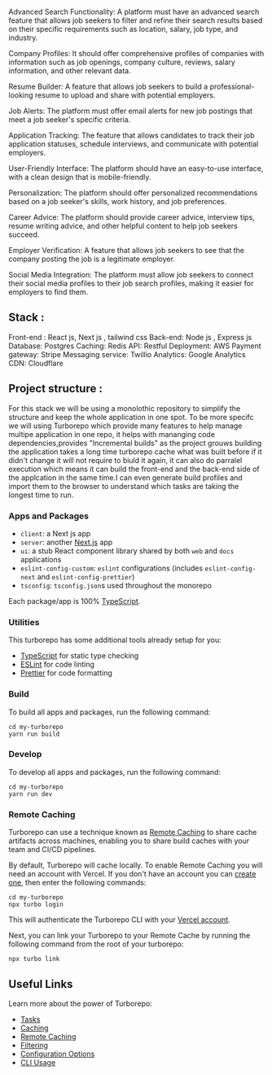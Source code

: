 Advanced Search Functionality: A platform must have an advanced search feature that allows job seekers to filter and refine their search results based on their specific requirements such as location, salary, job type, and industry.

Company Profiles: It should offer comprehensive profiles of companies with information such as job openings, company culture, reviews, salary information, and other relevant data.

Resume Builder: A feature that allows job seekers to build a professional-looking resume to upload and share with potential employers.

Job Alerts: The platform must offer email alerts for new job postings that meet a job seeker's specific criteria.

Application Tracking: The feature that allows candidates to track their job application statuses, schedule interviews, and communicate with potential employers.

User-Friendly Interface: The platform should have an easy-to-use interface, with a clean design that is mobile-friendly.

Personalization: The platform should offer personalized recommendations based on a job seeker's skills, work history, and job preferences.

Career Advice: The platform should provide career advice, interview tips, resume writing advice, and other helpful content to help job seekers succeed.

Employer Verification: A feature that allows job seekers to see that the company posting the job is a legitimate employer.

Social Media Integration: The platform must allow job seekers to connect their social media profiles to their job search profiles, making it easier for employers to find them.

## Stack :

Front-end : React js, Next js , tailwind css
Back-end: Node js , Express js
Database: Postgres
Caching: Redis
API: Restful
Deployment: AWS
Payment gateway: Stripe
Messaging service: Twillio
Analytics: Google Analytics
CDN: Cloudflare

## Project structure :

For this stack we will be using a monolothic repository to simplify the structure and keep the whole application in one spot.
To be more specifc we will using Turborepo which provide many features to help manage multipe application in one repo, it helps with mananging code dependencies,provides "Incremental builds" as the project grouws building the application takes a long time turborepo cache what was built before if it didn't change it will not require to biuld it again, it can also do parralel execution which means it can build the front-end and the back-end side of the applcation in the same time.I can even generate build profiles and import them to the browser to understand which tasks are taking the longest time to run.


### Apps and Packages

- `client`: a Next js app
- `server`: another [Next.js](https://nextjs.org/) app
- `ui`: a stub React component library shared by both `web` and `docs` applications
- `eslint-config-custom`: `eslint` configurations (includes `eslint-config-next` and `eslint-config-prettier`)
- `tsconfig`: `tsconfig.json`s used throughout the monorepo

Each package/app is 100% [TypeScript](https://www.typescriptlang.org/).

### Utilities

This turborepo has some additional tools already setup for you:

- [TypeScript](https://www.typescriptlang.org/) for static type checking
- [ESLint](https://eslint.org/) for code linting
- [Prettier](https://prettier.io) for code formatting

### Build

To build all apps and packages, run the following command:

```
cd my-turborepo
yarn run build
```

### Develop

To develop all apps and packages, run the following command:

```
cd my-turborepo
yarn run dev
```

### Remote Caching

Turborepo can use a technique known as [Remote Caching](https://turbo.build/repo/docs/core-concepts/remote-caching) to share cache artifacts across machines, enabling you to share build caches with your team and CI/CD pipelines.

By default, Turborepo will cache locally. To enable Remote Caching you will need an account with Vercel. If you don't have an account you can [create one](https://vercel.com/signup), then enter the following commands:

```
cd my-turborepo
npx turbo login
```

This will authenticate the Turborepo CLI with your [Vercel account](https://vercel.com/docs/concepts/personal-accounts/overview).

Next, you can link your Turborepo to your Remote Cache by running the following command from the root of your turborepo:

```
npx turbo link
```

## Useful Links

Learn more about the power of Turborepo:

- [Tasks](https://turbo.build/repo/docs/core-concepts/monorepos/running-tasks)
- [Caching](https://turbo.build/repo/docs/core-concepts/caching)
- [Remote Caching](https://turbo.build/repo/docs/core-concepts/remote-caching)
- [Filtering](https://turbo.build/repo/docs/core-concepts/monorepos/filtering)
- [Configuration Options](https://turbo.build/repo/docs/reference/configuration)
- [CLI Usage](https://turbo.build/repo/docs/reference/command-line-reference)
